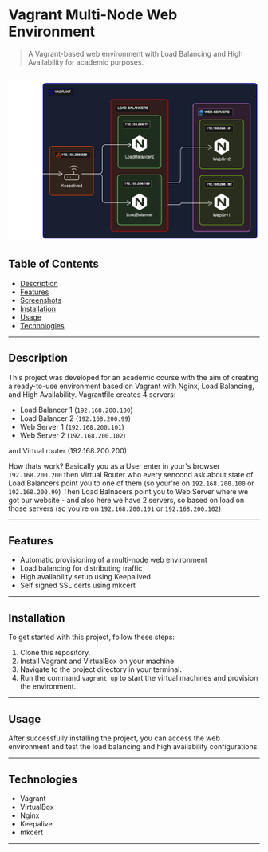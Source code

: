 # Vagrant Multi-Node Web Environment

> A Vagrant-based web environment with Load Balancing and High Availability for academic purposes.

![Project Image](others/arch.png)
---

## Table of Contents

- [Description](#description)
- [Features](#features)
- [Screenshots](#screenshots)
- [Installation](#installation)
- [Usage](#usage)
- [Technologies](#technologies)
---

## Description

This project was developed for an academic course with the aim of creating a ready-to-use environment based on Vagrant with Nginx, Load Balancing, and High Availability.
Vagrantfile creates 4 servers:

* Load Balancer 1 (`192.168.200.100`)
* Load Balancer 2 (`192.168.200.99`)
* Web Server 1 (`192.168.200.101`)
* Web Server 2 (`192.168.200.102`)

and Virtual router (192.168.200.200)


How thats work?
Basically you as a User enter in your's browser `192.168.200.200`
then Virtual Router who every sencond ask about state of Load Balancers point you to one of them (so your're on `192.168.200.100` or `192.168.200.99`)
Then Load Balnacers point you to Web Server where we got our website - and also here we have 2 servers, so based on load on those servers (so you're on `192.168.200.101` or `192.168.200.102`)



---

## Features

- Automatic provisioning of a multi-node web environment
- Load balancing for distributing traffic
- High availability setup using Keepalived
- Self signed SSL certs using mkcert

---

## Installation

To get started with this project, follow these steps:

1. Clone this repository.
2. Install Vagrant and VirtualBox on your machine.
3. Navigate to the project directory in your terminal.
4. Run the command `vagrant up` to start the virtual machines and provision the environment.

---

## Usage

After successfully installing the project, you can access the web environment and test the load balancing and high availability configurations.

---

## Technologies

- Vagrant
- VirtualBox
- Nginx
- Keepalive
- mkcert

---
